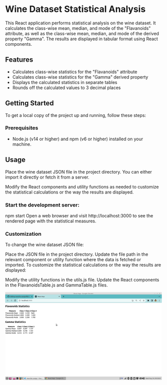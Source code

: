 # Wine Dataset Statistical Analysis

This React application performs statistical analysis on the wine dataset. It calculates the class-wise mean, median, and mode of the "Flavanoids" attribute, as well as the class-wise mean, median, and mode of the derived property "Gamma". The results are displayed in tabular format using React components.

## Features

- Calculates class-wise statistics for the "Flavanoids" attribute
- Calculates class-wise statistics for the "Gamma" derived property
- Displays the calculated statistics in separate tables
- Rounds off the calculated values to 3 decimal places

## Getting Started

To get a local copy of the project up and running, follow these steps:

### Prerequisites

- Node.js (v14 or higher) and npm (v6 or higher) installed on your machine.

## Usage
Place the wine dataset JSON file in the project directory. You can either import it directly or fetch it from a server.

Modify the React components and utility functions as needed to customize the statistical calculations or the way the results are displayed.

### Start the development server:

npm start
Open a web browser and visit http://localhost:3000 to see the rendered page with the statistical measures.

### Customization
To change the wine dataset JSON file:

Place the JSON file in the project directory.
Update the file path in the relevant component or utility function where the data is fetched or imported.
To customize the statistical calculations or the way the results are displayed:

Modify the utility functions in the utils.js file.
Update the React components in the FlavanoidsTable.js and GammaTable.js files.
  
![plot](./tabless.png)
